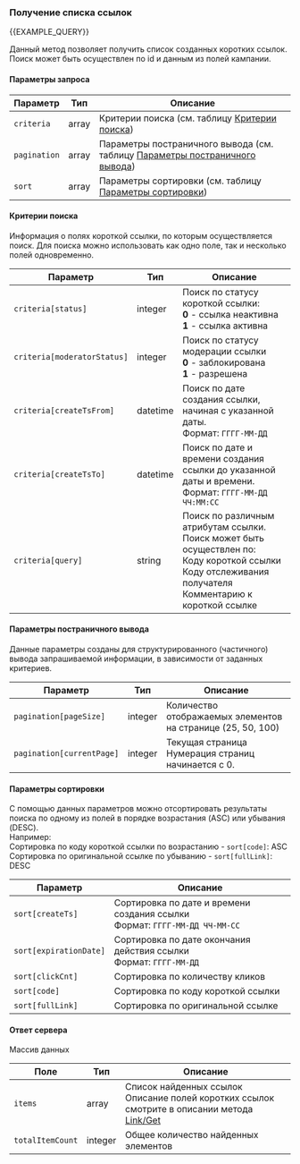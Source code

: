 ### Получение списка ссылок
{{EXAMPLE_QUERY}}

Данный метод позволяет получить список созданных коротких ссылок. Поиск может быть осуществлен по id и данным из полей кампании.
#### Параметры запроса

 Параметр        | Тип     | Описание
-----------------|---------|-----------
`criteria`       | array   | Критерии поиска (см. таблицу [Критерии поиска](#list-criteria))
`pagination`     | array   | Параметры постраничного вывода (см. таблицу [Параметры постраничного вывода](#list-pagination))
`sort`           | array   | Параметры сортировки (см. таблицу [Параметры сортировки](#list-sort))

#### <span data-anchor="list-criteria">Критерии поиска</span>

Информация о полях короткой ссылки, по которым осуществляется поиск. 
Для поиска можно использовать как одно поле, так и несколько полей одновременно.


 Параметр          | Тип     | Описание
-------------------|---------|-----------
`criteria[status]`           | integer | Поиск по статусу короткой ссылки: <br>**0** - ссылка неактивна <br>**1** - ссылка активна 
`criteria[moderatorStatus]`  | integer | Поиск по статусу модерации ссылки <br>**0** - заблокирована <br>**1** - разрешена
`criteria[createTsFrom]`     | datetime | Поиск по дате создания ссылки, начиная с указанной даты. <br>Формат: `ГГГГ-ММ-ДД`
`criteria[createTsTo]`       | datetime | Поиск по дате и времени создания ссылки до указанной даты и времени. <br>Формат: `ГГГГ-ММ-ДД ЧЧ:ММ:СС`
`criteria[query]`            | string | Поиск по различным атрибутам ссылки. <br>Поиск может быть осуществлен по: <br>Коду короткой ссылки <br>Коду отслеживания получателя <br>Комментарию к короткой ссылке

#### <span data-anchor="list-pagination">Параметры постраничного вывода</span>

Данные параметры созданы для структурированного (частичного) вывода запрашиваемой информации, в зависимости от заданных критериев.

 Параметр          | Тип     | Описание
-------------------|---------|-----------
`pagination[pageSize]`         | integer | Количество отображаемых элементов на странице (25, 50, 100)
`pagination[currentPage]`      | integer | Текущая страница <br>Нумерация страниц начинается с 0.

#### <span data-anchor="list-sort">Параметры сортировки</span>

С помощью данных параметров можно отсортировать результаты поиска по одному из полей в порядке возрастания (ASC) или убывания (DESC). <br>Например: 
<br>Сортировка по коду короткой ссылки по возрастанию - `sort[code]`: ASC
<br>Сортировка по оригинальной ссылке по убыванию - `sort[fullLink]`: DESC


 Параметр          | Описание
-------------------|-----------
`sort[createTs]`               | Сортировка по дате и времени создания ссылки <br>Формат: `ГГГГ-ММ-ДД ЧЧ-ММ-СС`
`sort[expirationDate]`           | Сортировка по дате окончания действия ссылки <br>Формат: `ГГГГ-ММ-ДД`
`sort[clickCnt]`  | Сортировка по количеству кликов
`sort[code]`         | Сортировка по коду короткой ссылки
`sort[fullLink]`   | Сортировка по оригинальной ссылке


#### Ответ сервера

Массив данных

 Поле            | Тип     | Описание
-----------------|---------|-----------
`items`          | array   | Список найденных ссылок <br>Описание полей коротких ссылок смотрите в описании метода [Link/Get](https://mobizon.ua/help/api-docs/link#Get)
`totalItemCount` | integer | Общее количество найденных элементов
